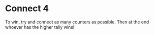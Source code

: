 # Connect 4

To win, try and connect as many counters as possible. Then at the end whoever has the higher tally wins!


